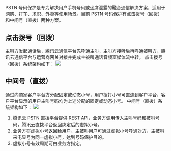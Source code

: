 PSTN 号码保护是专为解决用户手机号码或坐席泄露的融合通信解决方案，适用于网购、打车、求职、外卖等使用场景。目前 PSTN 号码保护有点击拨号（回拨）和中间号（直拨）两种方案。

## 点击拨号（回拨）

主叫方发起通话后，腾讯云通信平台先呼通主叫，主叫方接听后再呼通被叫方，腾讯云通信平台与运营商网关对接并完成主被叫通话音频富媒体流中转。
点击拨号（回拨）系统架构如下：
![](https://main.qcloudimg.com/raw/14047751ec24f850600c73c2058491ac.jpg)

## 中间号（直拨）

通过向商家客户平台方分配固定或动态小号，用户拨打小号可直连到客户平台，客户平台显示的用户主叫号码均为上述分配的固定或动态小号。
中间号（直拨）系统架构如下：
![](https://main.qcloudimg.com/raw/42ad5c0b684a16659d13abf70f63f2cd.jpg)

1. 腾讯云 PSTN 直拨平台提供 REST API，业务方调用传入主叫号码和被叫号码，腾讯云直拨平台返回绑定后的虚拟小号。
2. 业务方将虚拟小号返回给用户，主被叫用户可通过虚拟小号呼通对方，主被叫来电显号为同一虚拟小号，达到号码保护目的。
3. 虚拟小号有效周期可由业务方指定。
